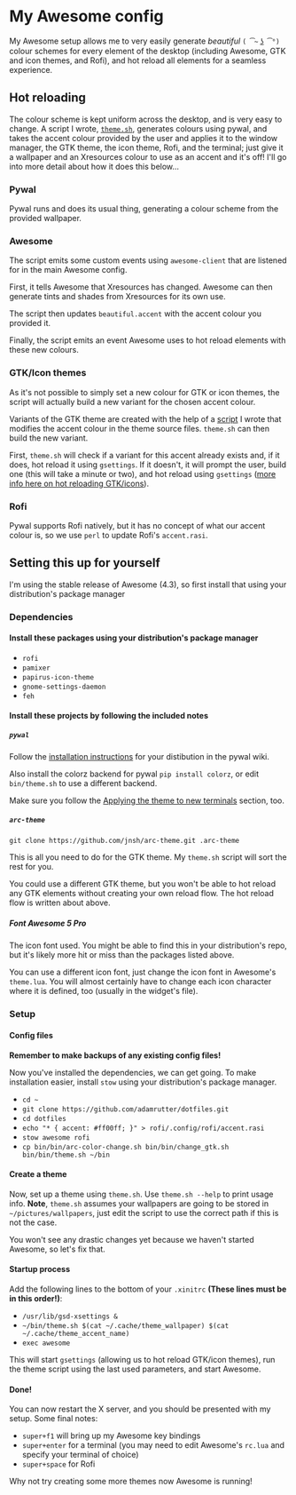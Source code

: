 # My Awesome config

My Awesome setup allows me to very easily generate _beautiful_ `( ͡~ ͜ʖ ͡°)` colour schemes for every element of the desktop (including Awesome, GTK and icon themes, and Rofi), and hot reload all elements for a seamless experience.

## Hot reloading

The colour scheme is kept uniform across the desktop, and is very easy to change. A script I wrote, [`theme.sh`](../../../bin/bin/theme.sh), generates colours using pywal, and takes the accent colour provided by the user and applies it to the window manager, the GTK theme, the icon theme, Rofi, and the terminal; just give it a wallpaper and an Xresources colour to use as an accent and it's off! I'll go into more detail about how it does this below...

### Pywal

Pywal runs and does its usual thing, generating a colour scheme from the provided wallpaper.

### Awesome

The script emits some custom events using `awesome-client` that are listened for in the main Awesome config.

First, it tells Awesome that Xresources has changed. Awesome can then generate tints and shades from Xresources for its own use.

The script then updates `beautiful.accent` with the accent colour you provided it.

Finally, the script emits an event Awesome uses to hot reload elements with these new colours.

### GTK/Icon themes

As it's not possible to simply set a new colour for GTK or icon themes, the script will actually build a new variant for the chosen accent colour.

Variants of the GTK theme are created with the help of a [script](../../../bin/bin/arc-color-change.sh) I wrote that modifies the accent colour in the theme source files. `theme.sh` can then build the new variant.

First, `theme.sh` will check if a variant for this accent already exists and, if it does, hot reload it using `gsettings`. If it doesn't, it will prompt the user, build one (this will take a minute or two), and hot reload using `gsettings` ([more info here on hot reloading GTK/icons](https://github.com/deviantfero/wpgtk/issues/112)).

### Rofi

Pywal supports Rofi natively, but it has no concept of what our accent colour is, so we use `perl` to update Rofi's `accent.rasi`.

## Setting this up for yourself

I'm using the stable release of Awesome (4.3), so first install that using your distribution's package manager

### Dependencies

#### Install these packages using your distribution's package manager

- `rofi`
- `pamixer`
- `papirus-icon-theme`
- `gnome-settings-daemon`
- `feh`

#### Install these projects by following the included notes

##### `pywal`

Follow the [installation instructions](https://github.com/dylanaraps/pywal/wiki/Installation) for your distibution in the pywal wiki.

Also install the colorz backend for pywal `pip install colorz`, or edit `bin/theme.sh` to use a different backend.

Make sure you follow the [Applying the theme to new terminals](https://github.com/dylanaraps/pywal/wiki/Getting-Started#applying-the-theme-to-new-terminals) section, too.

##### `arc-theme`

`git clone https://github.com/jnsh/arc-theme.git .arc-theme`

This is all you need to do for the GTK theme. My `theme.sh` script will sort the rest for you.

You could use a different GTK theme, but you won't be able to hot reload any GTK elements without creating your own reload flow. The hot reload flow is written about above.

##### Font Awesome 5 Pro

The icon font used. You might be able to find this in your distribution's repo, but it's likely more hit or miss than the packages listed above.

You can use a different icon font, just change the icon font in Awesome's `theme.lua`. You will almost certainly have to change each icon character where it is defined, too (usually in the widget's file).

### Setup

#### Config files

**Remember to make backups of any existing config files!**

Now you've installed the dependencies, we can get going. To make installation easier, install `stow` using your distribution's package manager.

- `cd ~`
- `git clone https://github.com/adamrutter/dotfiles.git`
- `cd dotfiles`
- `echo "* { accent: #ff00ff; }" > rofi/.config/rofi/accent.rasi`
- `stow awesome rofi`
- `cp bin/bin/arc-color-change.sh bin/bin/change_gtk.sh bin/bin/theme.sh ~/bin`

#### Create a theme

Now, set up a theme using `theme.sh`. Use `theme.sh --help` to print usage info. **Note**, `theme.sh` assumes your wallpapers are going to be stored in `~/pictures/wallpapers`, just edit the script to use the correct path if this is not the case.

You won't see any drastic changes yet because we haven't started Awesome, so let's fix that.

#### Startup process

Add the following lines to the bottom of your `.xinitrc` **(These lines must be in this order!)**:

- `/usr/lib/gsd-xsettings &`
- `~/bin/theme.sh $(cat ~/.cache/theme_wallpaper) $(cat ~/.cache/theme_accent_name)`
- `exec awesome`

This will start `gsettings` (allowing us to hot reload GTK/icon themes), run the theme script using the last used parameters, and start Awesome.

#### Done!

You can now restart the X server, and you should be presented with my setup. Some final notes:

- `super+f1` will bring up my Awesome key bindings
- `super+enter` for a terminal (you may need to edit Awesome's `rc.lua` and specify your terminal of choice)
- `super+space` for Rofi

Why not try creating some more themes now Awesome is running!
